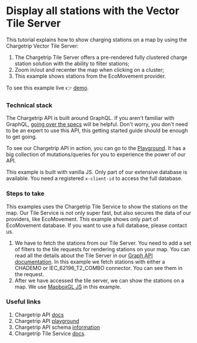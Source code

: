 # Display all stations with the Vector Tile Server

This tutorial explains how to show charging stations on a map by using the Chargetrip Vector Tile Server:

1. The Chargetrip Tile Server offers a pre-rendered fully clustered charge station solution with the ability to filter stations;
2. Zoom in/out and recenter the map when clicking on a cluster;
3. This example shows stations from the EcoMovement provider.

To see this example live 👉 [demo](https://chargetrip.github.io/examples/tile-server/).

### Technical stack

The Chargetrip API is built around GraphQL. If you aren't familiar with GraphQL, [going over the specs](https://graphql.org/learn/) will be helpful. Don't worry, you don't need to be an expert to use this API, this getting started guide should be enough to get going.

To see our Chargetrip API in action, you can go to the [Playground](https://playground.chargetrip.com/). It has a big collection of mutations/queries for you to experience the power of our API.

This example is built with vanilla JS. Only part of our extensive database is available. You need a registered `x-client-id` to access the full database.

### Steps to take

This examples uses the Chargetrip Tile Service to show the stations on the map. Our Tile Service is not only super fast, but also secures the data of our providers, like EcoMovement. This example shows only part of EcoMovement database. If you want to use a full database, please contact us.

1. We have to fetch the stations from our Tile Server. You need to add a set of filters to the tile requests for rendering stations on your map. You can read all the details about the Tile Server in our [Graph API documentation](https://developers.chargetrip.com/API-Reference/Tile-Service/introduction). In this example we fetch stations with either a CHADEMO or IEC_62196_T2_COMBO connector. You can see them in the request.
2. After we have accessed the tile server, we can show the stations on a map. We use [MapboxGL JS](https://docs.mapbox.com/mapbox-gl-js/overview/#quickstart) in this example.

### Useful links

1. Chargetrip API [docs](https://developers.chargetrip.com/)
2. Chargetrip API [playground](https://playground.chargetrip.com/)
3. Chargetrip API schema [information](https://voyager.chargetrip.com/)
4. Chargetrip Tile Service [docs](https://developers.chargetrip.com/API-Reference/Tile-Service/introduction).
